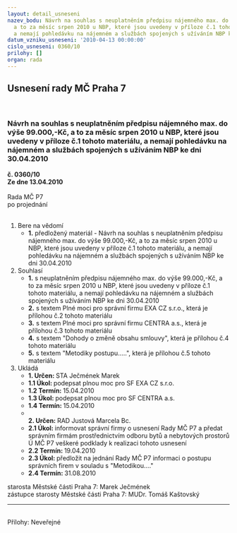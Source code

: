 ```yaml
---
layout: detail_usneseni
nazev_bodu: Návrh na souhlas s neuplatněním předpisu nájemného max. do výše 99.000,-Kč,
  a to za měsíc srpen 2010 u NBP, které jsou uvedeny v příloze č.1 tohoto materiálu,
  a nemají pohledávku na nájemném a službách spojených s užíváním NBP ke dni 30.04.2010
datum_vzniku_usneseni: '2010-04-13 00:00:00'
cislo_usneseni: 0360/10
prilohy: []
organ: rada
---
```

<div id="ucUsn_pList" class="usn">
	<span><h2>Usnesení rady MČ Praha 7 </h2>
<br></span><div class="standBody">
<span><h3>Návrh na souhlas s neuplatněním předpisu nájemného max. do výše 99.000,-Kč, a to za měsíc srpen 2010 u NBP, které jsou uvedeny v příloze č.1 tohoto materiálu, a nemají pohledávku na nájemném a službách spojených s užíváním NBP ke dni 30.04.2010</h3></span><div class="center">
		<strong>č. 0360/10</strong><br>
	</div>
<div class="center">
		<strong>Ze dne 13.04.2010</strong><br><br>
	</div>Rada MČ P7<br> po projednání<br><br><ol>
<li>Bere na vědomí<ul><li>
<strong>1.</strong> předložený materiál - Návrh na souhlas s neuplatněním předpisu nájemného max. do výše 99.000,-Kč, a to za měsíc srpen 2010 u NBP, které jsou uvedeny v příloze č.1 tohoto materiálu, a nemají pohledávku na nájemném a službách spojených s užíváním NBP ke dni 30.04.2010</li></ul>
</li>
<li>Souhlasí<ul>
<li>
<strong>1.</strong> s neuplatněním předpisu nájemného max. do výše 99.000,-Kč, a to za měsíc srpen 2010 u NBP, které jsou uvedeny v příloze č.1 tohoto materiálu, a nemají pohledávku na nájemném a službách spojených s užíváním NBP ke dni 30.04.2010</li>
<li>
<strong>2.</strong> s textem Plné moci pro správní firmu EXA CZ s.r.o., která je přílohou č.2 tohoto materiálu</li>
<li>
<strong>3.</strong> s textem Plné moci pro správní firmu CENTRA a.s., která je přílohou č.3 tohoto materiálu</li>
<li>
<strong>4.</strong> s textem "Dohody o změně obsahu smlouvy", která je přílohou č.4 tohoto materiálu</li>
<li>
<strong>5.</strong> s textem "Metodiky postupu…..", která je přílohou č.5 tohoto materiálu       </li>
</ul>
</li>
<li>Ukládá<ul>
<li>
<strong>1. Určen: </strong>STA Ječmének Marek</li>
<li>
<strong>1.1 Úkol: </strong>podepsat plnou moc pro SF EXA CZ s.r.o.</li>
<li>
<strong>1.2 Termín: </strong>15.04.2010</li>
<li>
<strong>1.3 Úkol: </strong>podepsat plnou moc pro SF CENTRA a.s.</li>
<li>
<strong>1.4 Termín: </strong>15.04.2010</li>
<li>
<strong><br>2. Určen: </strong>RAD Justová Marcela Bc.</li>
<li>
<strong>2.1 Úkol: </strong>informovat správní firmy o usnesení Rady MČ P7 a předat správním firmám prostřednictvím odboru bytů a nebytových prostorů Ú MČ P7 veškeré podklady k realizaci tohoto usnesení</li>
<li>
<strong>2.2 Termín: </strong>19.04.2010</li>
<li>
<strong>2.3 Úkol: </strong>předložit na jednání Rady MČ P7 informaci o postupu správních firem v souladu s "Metodikou…."</li>
<li>
<strong>2.4 Termín: </strong>31.08.2010</li>
</ul>
</li>
</ol>starosta Městské části Praha 7: Marek Ječmének<br>zástupce starosty Městské části Praha 7: MUDr. Tomáš Kaštovský <hr>
<br>Přílohy: Neveřejné</div>
</div>